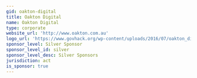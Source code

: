 ```yaml
---
gid: oakton-digital
title: Oakton Digital
name: Oakton Digital
type: corporate
website_url: 'http://www.oakton.com.au'
logo_url: 'https://www.govhack.org/wp-content/uploads/2016/07/oakton_digital.png'
sponsor_level: Silver Sponsor
sponsor_level_id: silver
sponsor_level_desc: Silver Sponsors
jurisdiction: act
is_sponsor: true
---
```

